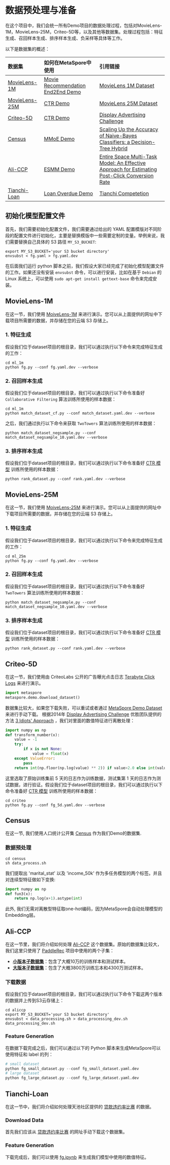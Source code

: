 # 数据预处理与准备
在这个项目中，我们会统一所有Demo项目的数据处理过程，包括对MovieLens-1M，MovieLens-25M，Criteo-5D等，以及其他等数据集。处理过程包括：特征生成、召回样本生成、排序样本生成、负采样等具体等工作。

以下是数据集的概述：

| 数据集                             | 如何在MetaSpore中使用                                    | 引用链接                                                                                                                                   |
|:--------------------------------|:---------------------------------------------------|:---------------------------------------------------------------------------------------------------------------------------------------|
| [MovieLens-1M](#MovieLens-1M)   | [Movie Recommendation End2End Demo](../movielens/) | [MovieLens 1M Dataset](https://grouplens.org/datasets/movielens/1m/)                                                                   |
| [MovieLens-25M](#MovieLens-25M) | [CTR Demo](../ctr/)                                | [MovieLens 25M Dataset](https://grouplens.org/datasets/movielens/1m/)                                                                  |
| [Criteo-5D](#Criteo-5D)         | [CTR Demo](../ctr/)                                | [Display Advertising Challenge](https://www.kaggle.com/c/criteo-display-ad-challenge/)                                                 |
| [Census](#Census)               | [MMoE Demo](../multitask/mmoe/)                    | [Scaling Up the Accuracy of Naive-Bayes Classifiers: a Decision-Tree Hybrid](http://robotics.stanford.edu/~ronnyk/nbtree.pdf)          |
| [Ali-CCP](#Ali-CCP)             | [ESMM Demo](../multitask/esmm/)                    | [Entire Space Multi-Task Model: An Effective Approach for Estimating Post-Click Conversion Rate](https://arxiv.org/pdf/1804.07931.pdf) |
| [Tianchi-Loan](#Tianchi-Loan)             | [Loan Overdue Demo](../riskmodels/loan_overdue/)                    | [Tianchi Competetion](https://tianchi.aliyun.com/competition/entrance/531830/information) |

## 初始化模型配置文件
首先，我们需要初始化配置文件，我们需要通过给出的 YAML 配置模版对不同阶段的配置文件进行初始化，主要是替换模版中一些需要定制的变量。举例来说，我们需要替换自己具体的 S3 路径 `MY_S3_BUCKET`:

```shell
export MY_S3_BUCKET='your S3 bucket directory'
envsubst < fg.yaml > fg.yaml.dev 
```

在后面我们运行 python 脚本之前，我们假设大家已经完成了初始化模型配置文件的工作。如果还没有安装 `envsubst` 命令，可以进行安装，比如在基于 `Debian` 的 Linux 系统上，可以使用 `sudo apt-get install gettext-base` 命令来完成安装。

## MovieLens-1M
在这一节，我们使用 [MoiveLens-1M](https://grouplens.org/datasets/movielens/1m/) 来进行演示。您可以从上面提供的网址中下载项目所需要的数据，并存储在您的云端 S3 存储上。

### 1. 特征生成
假设我们位于dataset项目的根目录，我们可以通过执行以下命令来完成特征生成的工作：

 ```shell
 cd ml_1m
 python fg.py --conf fg.yaml.dev --verbose
 ```

### 2. 召回样本生成
假设我们位于dataset项目的根目录，我们可以通过执行以下命令准备好 `Collaborative Filtering` 算法训练所使用的样本数据：

```shell
cd ml_1m
python match_dataset_cf.py --conf match_dataset.yaml.dev --verbose
```

之后，我们通过执行以下命令来获取 `TwoTowers` 算法训练所使用的样本数据：

```shell
python match_dataset_negsample.py --conf match_dataset_negsample_10.yaml.dev --verbose
```

### 3. 排序样本生成
假设我们位于dataset项目的根目录，我们可以通过执行以下命令准备好 [CTR 模型](../ctr/README-CN.md) 训练所使用的样本数据：

```shell
python rank_dataset.py --conf rank.yaml.dev --verbose
```

## MovieLens-25M
在这一节，我们使用 [MoiveLens-25M](https://grouplens.org/datasets/movielens/25m/) 来进行演示。您可以从上面提供的网址中下载项目所需要的数据，并存储在您的云端 S3 存储上。

### 1. 特征生成
假设我们位于dataset项目的根目录，我们可以通过执行以下命令来完成特征生成的工作：

 ```shell
 cd ml_25m
 python fg.py --conf fg.yaml.dev --verbose
 ```

### 2. 召回样本生成
假设我们位于dataset项目的根目录，我们可以通过执行以下命令准备好 `TwoTowers` 算法训练所使用的样本数据：

```shell
python match_dataset_negsample.py --conf match_dataset_negsample_10.yaml.dev --verbose
```

### 3. 排序样本生成
假设我们位于dataset项目的根目录，我们可以通过执行以下命令准备好 [CTR 模型](../ctr/README-CN.md) 训练所使用的样本数据：

```shell
python rank_dataset.py --conf rank.yaml.dev --verbose
```

## Criteo-5D
在这一节，我们使用由 CriteoLabs 公开的广告曝光点击日志 [Terabyte Click Logs](https://labs.criteo.com/2013/12/download-terabyte-click-logs-2/) 来进行演示。

```python
import metaspore
metaspore.demo.download_dataset()
```

数据集比较大，如果您下载失败，可以重试或者通过 [MetaSpore Demo Dataset](https://ks3-cn-beijing.ksyuncs.com/dmetasoul-bucket/demo/criteo/index.html) 来进行手动下载。 根据2014年 [Display Advertising Challenge](https://www.kaggle.com/c/criteo-display-ad-challenge) 优胜团队提供的方法 [3 Idiots' Approach](https://github.com/ycjuan/kaggle-2014-criteo) ，我们对里面的数值特征进行离散处理：

```python
import numpy as np
def transform_number(x):
    value = -1
    try:
        if x is not None:
            value = float(x)
    except ValueError:
        pass
    return int(np.floor(np.log(value) ** 2)) if value>2.0 else int(value)
```

这里选取了原始训练集前 5 天的日志作为训练数据，测试集第 1 天的日志作为测试数据，进行验证。假设我们位于dataset项目的根目录，我们可以通过执行以下命令准备好 [CTR 模型](../ctr/README-CN.md) 训练所使用的样本数据：

```shell
cd criteo
python fg.py --conf fg_5d.yaml.dev --verbose
```

## Census
在这一节, 我们使用人口统计公开集 [Census](https://archive.ics.uci.edu/ml/machine-learning-databases/census-income-mld/census.tar.gz) 作为我们Demo的数据集. 
### 数据预处理
```shell
cd census
sh data_process.sh
```
我们提取出 'marital_stat' 以及 'income_50k' 作为多任务模型的两个标签。并且对连续型特征做如下变换:
```python
import numpy as np
def fun3(x):
    return np.log(x+1).astype(int)
```
此外, 我们无需对离散型特征取one-hot编码，因为MetaSpore会自动处理模型的Embedding层。

## Ali-CCP
在这一节里，我们将介绍如何处理 [Ali-CCP](https://tianchi.aliyun.com/dataset/dataDetail?dataId=408) 这个数据集。原始的数据集比较大，我们这里只使用了 [PaddleRec](https://github.com/PaddlePaddle/PaddleRec) 项目中使用的两个子集：

* **[小版本子数据集](https://github.com/PaddlePaddle/PaddleRec/tree/master/datasets/ali-ccp)**：包含了大概10万的训练样本和测试样本。
* **[大版本子数据集](https://github.com/PaddlePaddle/PaddleRec/tree/master/datasets/ali-cpp_aitm)**：包含了大概3800万训练忘本和4300万测试样本。

### 下载数据
假设我们位于dataset项目的根目录，我们可以通过执行以下命令下载这两个版本的数据并上传到S3云存储上：

```shell
cd aliccp
export MY_S3_BUCKET='your S3 bucket directory'
envsubst < data_processing.sh > data_processing_dev.sh
data_processing_dev.sh
```

### Feature Generation
在数据下载完成之后，我们可以通过以下的 Python 脚本来生成MetaSpore可以使用特征和 label 的列：

```python
# small dataset
python fg_small_dataset.py --conf fg_small_dataset.yaml.dev
# large dataset
python fg_large_dataset.py --conf fg_large_dataset.yaml.dev
```

## Tianchi-Loan
在这一节中，我们将介绍如何处理天池社区提供的 [贷款违约率比赛](https://tianchi.aliyun.com/competition/entrance/531830/information) 的数据。

### Download Data
首先我们应该从 [贷款违约率比赛](https://tianchi.aliyun.com/competition/entrance/531830/information) 的网址手动下载这个数据集。

### Feature Generation
下载完成后，我们可以使用 [fg.ipynb](./tianchi_loan/fg.ipynb) 来生成我们模型中使用的数值特征。

